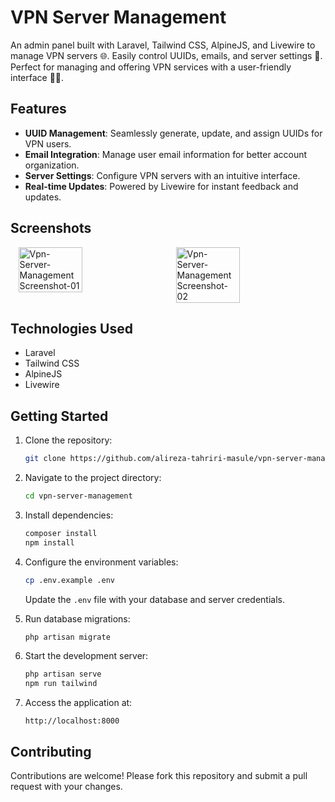 # VPN Server Management

An admin panel built with Laravel, Tailwind CSS, AlpineJS, and Livewire to manage VPN servers 🌐. Easily control UUIDs, emails, and server settings 🔑. Perfect for managing and offering VPN services with a user-friendly interface 👨‍💻.

## Features

- **UUID Management**: Seamlessly generate, update, and assign UUIDs for VPN users.
- **Email Integration**: Manage user email information for better account organization.
- **Server Settings**: Configure VPN servers with an intuitive interface.
- **Real-time Updates**: Powered by Livewire for instant feedback and updates.

## Screenshots
<div style="display: flex; justify-content: space-around;">
    <img alt="Vpn-Server-Management Screenshot-01" src="https://github.com/user-attachments/assets/ac6d7c0a-6218-4020-99ec-2187aff80c37" width="45%" style="max-width: 45%; height: auto;" />
    <img alt="Vpn-Server-Management Screenshot-02" src="https://github.com/user-attachments/assets/86591bcb-6fb6-418d-b583-93a3d2304f2d" width="45%" style="max-width: 45%; height: auto;" />
</div>


## Technologies Used

- Laravel
- Tailwind CSS
- AlpineJS
- Livewire

## Getting Started

1. Clone the repository:
   ```bash
   git clone https://github.com/alireza-tahriri-masule/vpn-server-management.git
   ```

2. Navigate to the project directory:
   ```bash
   cd vpn-server-management
   ```

3. Install dependencies:
   ```bash
   composer install
   npm install
   ```

4. Configure the environment variables:
   ```bash
   cp .env.example .env
   ```
   Update the `.env` file with your database and server credentials.

5. Run database migrations:
   ```bash
   php artisan migrate
   ```

6. Start the development server:
   ```bash
   php artisan serve
   npm run tailwind
   ```

7. Access the application at:
   ```
   http://localhost:8000
   ```

## Contributing

Contributions are welcome! Please fork this repository and submit a pull request with your changes.
